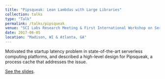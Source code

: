 ```yaml
---
title: "Pipsqueak: Lean Lambdas with Large Libraries"
collection: talks
type: "Talk"
permalink: /talks/pipsqueak
venue: "SCI Labs Research Meeting & First International Workshop on Serverless Computing"
date: 2017-06-05
location: "Madison, WI & Atlanta, GA"
---
```


Motivated the startup latency problem in state-of-the-art serverless computing platforms, and described a high-level design for Pipsqueak, a process cache that addresses the issue.

[See the slides](https://edoakes.github.io/files/wosc_2017_pipsqueak_slides.pdf).
